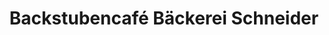 ---
title: "Backstubencafé Bäckerei Schneider"
url: /elsdorf/backstubencafe-baeckerei-schneider/
shop: Bäckerei
---